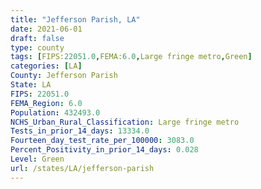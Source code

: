 ```yaml
---
title: "Jefferson Parish, LA"
date: 2021-06-01
draft: false
type: county
tags: [FIPS:22051.0,FEMA:6.0,Large fringe metro,Green]
categories: [LA]
County: Jefferson Parish
State: LA
FIPS: 22051.0
FEMA_Region: 6.0
Population: 432493.0
NCHS_Urban_Rural_Classification: Large fringe metro
Tests_in_prior_14_days: 13334.0
Fourteen_day_test_rate_per_100000: 3083.0
Percent_Positivity_in_prior_14_days: 0.028
Level: Green
url: /states/LA/jefferson-parish
---
```



